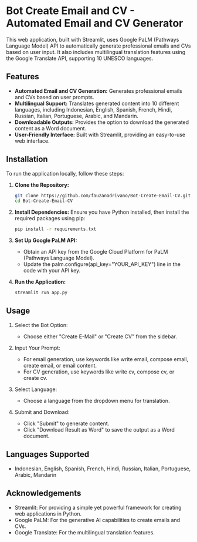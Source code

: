 # Bot Create Email and CV - Automated Email and CV Generator

This web application, built with Streamlit, uses Google PaLM (Pathways Language Model) API to automatically generate professional emails and CVs based on user input. It also includes multilingual translation features using the Google Translate API, supporting 10 UNESCO languages.

## Features

- **Automated Email and CV Generation:** Generates professional emails and CVs based on user prompts.
- **Multilingual Support:** Translates generated content into 10 different languages, including Indonesian, English, Spanish, French, Hindi, Russian, Italian, Portuguese, Arabic, and Mandarin.
- **Downloadable Outputs:** Provides the option to download the generated content as a Word document.
- **User-Friendly Interface:** Built with Streamlit, providing an easy-to-use web interface.

## Installation

To run the application locally, follow these steps:

1. **Clone the Repository:**
   ```bash
   git clone https://github.com/fauzanadrivano/Bot-Create-Email-CV.git
   cd Bot-Create-Email-CV
   
2. **Install Dependencies:**
   Ensure you have Python installed, then install the required packages using pip:
   ```bash
   pip install -r requirements.txt

3. **Set Up Google PaLM API:**
   - Obtain an API key from the Google Cloud Platform for PaLM (Pathways Language Model).
   - Update the palm.configure(api_key="YOUR_API_KEY") line in the code with your API key.
     
4. **Run the Application:**
   ```bash
   streamlit run app.py

## Usage

1. Select the Bot Option:
   - Choose either "Create E-Mail" or "Create CV" from the sidebar.
     
2. Input Your Prompt:
   - For email generation, use keywords like write email, compose email, create email, or email content.
   - For CV generation, use keywords like write cv, compose cv, or create cv.

3. Select Language:
   - Choose a language from the dropdown menu for translation.

4. Submit and Download:
   - Click "Submit" to generate content.
   - Click "Download Result as Word" to save the output as a Word document.
  
## Languages Supported

 - Indonesian, English, Spanish, French, Hindi, Russian, Italian, Portuguese, Arabic, Mandarin

## Acknowledgements
- Streamlit: For providing a simple yet powerful framework for creating web applications in Python.
- Google PaLM: For the generative AI capabilities to create emails and CVs.
- Google Translate: For the multilingual translation features.

